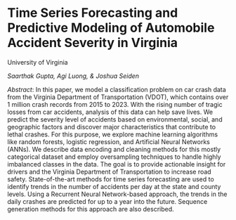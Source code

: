 # Time Series Forecasting and Predictive Modeling of Automobile Accident Severity in Virginia

University of Virginia

*Saarthak Gupta, Agi Luong, & Joshua Seiden*

*Abstract*: In this paper, we model a classification problem on car crash data from the Virginia Department of Transportation (VDOT), which contains over 1 million crash records from 2015 to 2023. With the rising number of tragic losses from car accidents, analysis of this data can help save lives. We predict the severity level of accidents based on environmental, social, and geographic factors and discover major characteristics that contribute to lethal crashes. For this purpose, we explore machine learning algorithms like random forests, logistic regression, and Artificial Neural Networks (ANNs). We describe data encoding and cleaning methods for this mostly categorical dataset and employ oversampling techniques to handle highly imbalanced classes in the data. The goal is to provide actionable insight for drivers and the Virginia Department of Transportation to increase road safety. State-of-the-art methods for time series forecasting are used to identify trends in the number of accidents per day at the state and county levels. Using a Recurrent Neural Network-based approach, the trends in the daily crashes are predicted for up to a year into the future. Sequence generation methods for this approach are also described.
